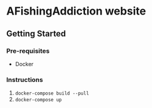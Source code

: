 # AFishingAddiction website

## Getting Started

### Pre-requisites
- Docker

### Instructions
1. `docker-compose build --pull`
2. `docker-compose up`